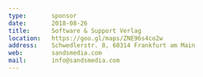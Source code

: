 ```yaml
---
type:       sponsor
date:       2018-08-26
title:      Software & Support Verlag
location:   https://goo.gl/maps/ZNE96s4co2w
address:    Schwedlerstr. 8, 60314 Frankfurt am Main
web:        sandsmedia.com
mail:       info@sandsmedia.com
---
```

